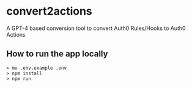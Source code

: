 # convert2actions

A GPT-4 based conversion tool to convert Auth0 Rules/Hooks to Auth0 Actions 

## How to run the app locally

```
> mv .env.example .env
> npm install
> npm run
```
